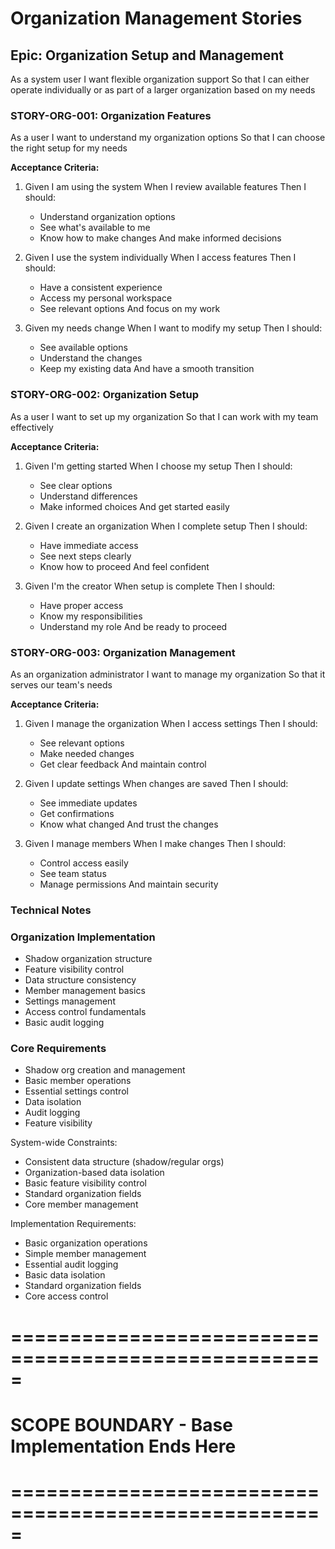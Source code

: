 # Organization Management Stories

## Epic: Organization Setup and Management
As a system user
I want flexible organization support
So that I can either operate individually or as part of a larger organization based on my needs

### STORY-ORG-001: Organization Features
As a user
I want to understand my organization options
So that I can choose the right setup for my needs

**Acceptance Criteria:**
1. Given I am using the system
   When I review available features
   Then I should:
   - Understand organization options
   - See what's available to me
   - Know how to make changes
   And make informed decisions

2. Given I use the system individually
   When I access features
   Then I should:
   - Have a consistent experience
   - Access my personal workspace
   - See relevant options
   And focus on my work

3. Given my needs change
   When I want to modify my setup
   Then I should:
   - See available options
   - Understand the changes
   - Keep my existing data
   And have a smooth transition

### STORY-ORG-002: Organization Setup
As a user
I want to set up my organization
So that I can work with my team effectively

**Acceptance Criteria:**
1. Given I'm getting started
   When I choose my setup
   Then I should:
   - See clear options
   - Understand differences
   - Make informed choices
   And get started easily

2. Given I create an organization
   When I complete setup
   Then I should:
   - Have immediate access
   - See next steps clearly
   - Know how to proceed
   And feel confident

3. Given I'm the creator
   When setup is complete
   Then I should:
   - Have proper access
   - Know my responsibilities
   - Understand my role
   And be ready to proceed

### STORY-ORG-003: Organization Management
As an organization administrator
I want to manage my organization
So that it serves our team's needs

**Acceptance Criteria:**
1. Given I manage the organization
   When I access settings
   Then I should:
   - See relevant options
   - Make needed changes
   - Get clear feedback
   And maintain control

2. Given I update settings
   When changes are saved
   Then I should:
   - See immediate updates
   - Get confirmations
   - Know what changed
   And trust the changes

3. Given I manage members
   When I make changes
   Then I should:
   - Control access easily
   - See team status
   - Manage permissions
   And maintain security

### Technical Notes

### Organization Implementation
- Shadow organization structure
- Feature visibility control
- Data structure consistency
- Member management basics
- Settings management
- Access control fundamentals
- Basic audit logging

### Core Requirements
- Shadow org creation and management
- Basic member operations
- Essential settings control
- Data isolation
- Audit logging
- Feature visibility

System-wide Constraints:
- Consistent data structure (shadow/regular orgs)
- Organization-based data isolation
- Basic feature visibility control
- Standard organization fields
- Core member management

Implementation Requirements:
- Basic organization operations
- Simple member management
- Essential audit logging
- Basic data isolation
- Standard organization fields
- Core access control

# =====================================================
# SCOPE BOUNDARY - Base Implementation Ends Here
# ===================================================== 